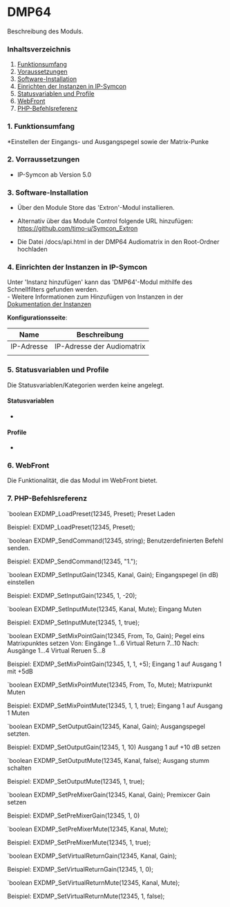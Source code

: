 # DMP64
Beschreibung des Moduls.

### Inhaltsverzeichnis

1. [Funktionsumfang](#1-funktionsumfang)
2. [Voraussetzungen](#2-voraussetzungen)
3. [Software-Installation](#3-software-installation)
4. [Einrichten der Instanzen in IP-Symcon](#4-einrichten-der-instanzen-in-ip-symcon)
5. [Statusvariablen und Profile](#5-statusvariablen-und-profile)
6. [WebFront](#6-webfront)
7. [PHP-Befehlsreferenz](#7-php-befehlsreferenz)

### 1. Funktionsumfang

*Einstellen der Eingangs- und Ausgangspegel sowie der Matrix-Punke

### 2. Vorraussetzungen

- IP-Symcon ab Version 5.0

### 3. Software-Installation

* Über den Module Store das 'Extron'-Modul installieren.
* Alternativ über das Module Control folgende URL hinzufügen: https://github.com/timo-u/Symcon_Extron

* Die Datei /docs/api.html in der DMP64 Audiomatrix in den Root-Ordner hochladen 

### 4. Einrichten der Instanzen in IP-Symcon

 Unter 'Instanz hinzufügen' kann das 'DMP64'-Modul mithilfe des Schnellfilters gefunden werden.  
	- Weitere Informationen zum Hinzufügen von Instanzen in der [Dokumentation der Instanzen](https://www.symcon.de/service/dokumentation/konzepte/instanzen/#Instanz_hinzufügen)

__Konfigurationsseite__:

Name     | Beschreibung
-------- | ------------------
IP-Adresse| IP-Adresse der Audiomatrix
         |

### 5. Statusvariablen und Profile

Die Statusvariablen/Kategorien werden keine angelegt.

#### Statusvariablen
-
#### Profile
-

### 6. WebFront

Die Funktionalität, die das Modul im WebFront bietet.

### 7. PHP-Befehlsreferenz

`boolean EXDMP_LoadPreset(12345, Preset);
Preset Laden

Beispiel:
	EXDMP_LoadPreset(12345, Preset);

`boolean EXDMP_SendCommand(12345, string);
Benutzerdefinierten Befehl senden. 

Beispiel:
	EXDMP_SendCommand(12345, "1.");
	
	
`boolean EXDMP_SetInputGain(12345, Kanal, Gain);
Eingangspegel (in dB) einstellen

Beispiel:
	EXDMP_SetInputGain(12345, 1, -20);

`boolean EXDMP_SetInputMute(12345, Kanal, Mute);
Eingang Muten 

Beispiel:
	EXDMP_SetInputMute(12345, 1, true);

`boolean EXDMP_SetMixPointGain(12345, From, To, Gain);
Pegel eins Matrixpunktes setzen 
Von: 
	Eingänge 1...6
	Virtual Return 7...10
Nach:
	Ausgänge 1...4
	Virtual Reruen 5...8


Beispiel:
	EXDMP_SetMixPointGain(12345, 1, 1, +5);
	Eingang 1 auf Ausgang 1 mit +5dB 

`boolean EXDMP_SetMixPointMute(12345, From, To, Mute);
 Matrixpunkt Muten

Beispiel:
	EXDMP_SetMixPointMute(12345, 1, 1, true);
	Eingang 1 auf Ausgang 1 Muten

`boolean EXDMP_SetOutputGain(12345, Kanal, Gain);
Ausgangspegel setzten. 

Beispiel:
	EXDMP_SetOutputGain(12345, 1, 10)
	Ausgang 1 auf +10 dB setzen 

`boolean EXDMP_SetOutputMute(12345, Kanal, false);
Ausgang stumm schalten

Beispiel:
	EXDMP_SetOutputMute(12345, 1, true);

`boolean EXDMP_SetPreMixerGain(12345, Kanal, Gain);
Premixcer Gain setzen 

Beispiel:
	EXDMP_SetPreMixerGain(12345, 1, 0)

`boolean EXDMP_SetPreMixerMute(12345, Kanal, Mute);


Beispiel:
	EXDMP_SetPreMixerMute(12345, 1, true);

`boolean EXDMP_SetVirtualReturnGain(12345, Kanal, Gain);


Beispiel:
	EXDMP_SetVirtualReturnGain(12345, 1, 0);

`boolean EXDMP_SetVirtualReturnMute(12345, Kanal, Mute);


Beispiel:
	EXDMP_SetVirtualReturnMute(12345, 1, false);







